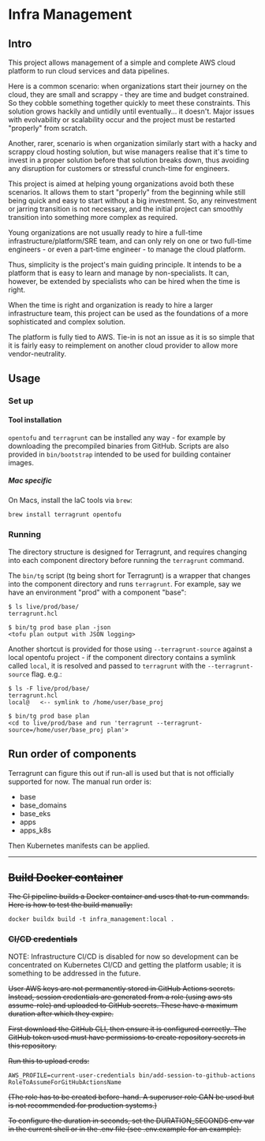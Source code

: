 # Infra Management

## Intro

This project allows management of a simple and complete AWS cloud platform to run cloud services and data pipelines.

Here is a common scenario: when organizations start their journey on the cloud, they are small and scrappy - they are
time and budget constrained. So they cobble something together quickly to meet these constraints. This solution grows
hackily and untidily until eventually... it doesn't. Major issues with evolvability or scalability occur and the project
must be restarted "properly" from scratch.

Another, rarer, scenario is when organization similarly start with a hacky and scrappy cloud hosting solution, but wise
managers realise that it's time to invest in a proper solution before that solution breaks down, thus avoiding any
disruption for customers or stressful crunch-time for engineers.

This project is aimed at helping young organizations avoid both these scenarios. It allows them to start "properly" from
the beginning while still being quick and easy to start without a big investment. So, any reinvestment or jarring
transition is not necessary, and the initial project can smoothly transition into something more complex as required.

Young organizations are not usually ready to hire a full-time infrastructure/platform/SRE team, and can only rely on one
or two full-time engineers - or even a part-time engineer - to manage the cloud platform.

Thus, simplicity is the project's main guiding principle. It intends to be a platform that is easy to learn and manage
by non-specialists. It can, however, be extended by specialists who can be hired when the time is right.

When the time is right and organization is ready to hire a larger infrastructure team, this project can be used as the
foundations of a more sophisticated and complex solution.

The platform is fully tied to AWS. Tie-in is not an issue as it is so simple that it is fairly easy to reimplement on
another cloud provider to allow more vendor-neutrality.

## Usage

### Set up

#### Tool installation

`opentofu` and `terragrunt` can be installed any way - for example by downloading the precompiled binaries from GitHub.
Scripts are also provided in `bin/bootstrap` intended to be used for building container images.

##### Mac specific

On Macs, install the IaC tools via `brew`:

```shell
brew install terragrunt opentofu
```

### Running

The directory structure is designed for Terragrunt, and requires changing into each component directory before running
the `terragrunt` command.

The `bin/tg` script (tg being short for Terragrunt) is a wrapper that changes into the component directory and runs
`terragrunt`. For example, say we have an environment "prod" with a component "base":

```
$ ls live/prod/base/
terragrunt.hcl

$ bin/tg prod base plan -json
<tofu plan output with JSON logging>
```

Another shortcut is provided for those using `--terragrunt-source` against a local opentofu project - if the component
directory contains a symlink called `local`, it is resolved and passed to `terragrunt` with the `--terragrunt-source`
flag. e.g.:

```
$ ls -F live/prod/base/
terragrunt.hcl
local@   <-- symlink to /home/user/base_proj

$ bin/tg prod base plan
<cd to live/prod/base and run 'terragrunt --terragrunt-source=/home/user/base_proj plan'>
```

## Run order of components

Terragrunt can figure this out if run-all is used but that is not officially supported for now. The manual run order is:
* base
* base_domains
* base_eks
* apps
* apps_k8s

Then Kubernetes manifests can be applied.

---

## ~~Build Docker container~~

~~The CI pipeline builds a Docker container and uses that to run commands. Here is how to test the build manually:~~

```shell
docker buildx build -t infra_management:local .
```

### ~~CI/CD credentials~~

NOTE: Infrastructure CI/CD is disabled for now so development can be concentrated on Kubernetes CI/CD and getting the
platform usable; it is something to be addressed in the future.

~~User AWS keys are not permanently stored in GitHub Actions secrets. Instead, session credentials are generated from a
role (using aws sts assume-role) and uploaded to GitHub secrets. These have a maximum duration after which they
expire.~~

~~First download the GitHub CLI, then ensure it is configured correctly. The GitHub token used must have permissions to
create repository secrets in this repository.~~

~~Run this to upload creds:~~
```
AWS_PROFILE=current-user-credentials bin/add-session-to-github-actions RoleToAssumeForGitHubActionsName
```

~~(The role has to be created before-hand. A superuser role CAN be used but is not recommended for production
systems.)~~

~~To configure the duration in seconds, set the DURATION_SECONDS env var in the current shell or in the .env file (see
.env.example for an example).~~
